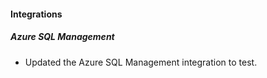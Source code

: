 
#### Integrations

##### Azure SQL Management

- Updated the Azure SQL Management integration to test.

